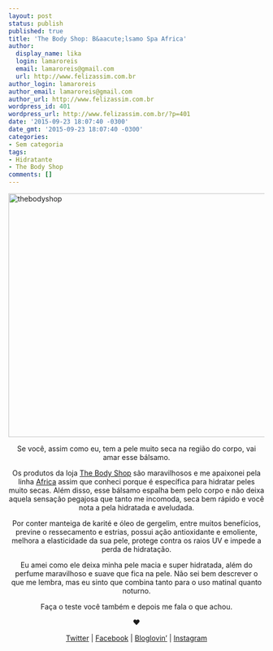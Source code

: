 ```yaml
---
layout: post
status: publish
published: true
title: 'The Body Shop: B&aacute;lsamo Spa Africa'
author:
  display_name: lika
  login: lamaroreis
  email: lamaroreis@gmail.com
  url: http://www.felizassim.com.br
author_login: lamaroreis
author_email: lamaroreis@gmail.com
author_url: http://www.felizassim.com.br
wordpress_id: 401
wordpress_url: http://www.felizassim.com.br/?p=401
date: '2015-09-23 18:07:40 -0300'
date_gmt: '2015-09-23 18:07:40 -0300'
categories:
- Sem categoria
tags:
- Hidratante
- The Body Shop
comments: []
---
```

<p><a href="http://52.88.2.168/wp-content/uploads/2015/09/FullSizeRender.jpg"><img class="aligncenter wp-image-402 size-large" src="http://52.88.2.168/wp-content/uploads/2015/09/FullSizeRender-1024x768.jpg" alt="thebodyshop" width="640" height="480" /></a></p>
<p style="text-align: center;">Se voc&ecirc;, assim como eu, tem a pele muito seca na regi&atilde;o do corpo, vai amar esse b&aacute;lsamo.</p></p>
<p style="text-align: center;">Os produtos da loja <a href="http://www.thebodyshop.com.br/">The Body Shop</a> s&atilde;o maravilhosos e me apaixonei pela linha <a href="http://www.thebodyshop.com.br/produto/balsamo-para-o-corpo-de-manteiga-de-karite-e-oleo-de-gergelim-spa-africa-92">Africa</a> assim que conheci porque &eacute; espec&iacute;fica para hidratar peles muito secas. Al&eacute;m disso, esse b&aacute;lsamo espalha bem pelo corpo e n&atilde;o deixa aquela sensa&ccedil;&atilde;o pegajosa que tanto me incomoda, seca bem r&aacute;pido e voc&ecirc; nota a pela hidratada e aveludada.</p></p>
<p style="text-align: center;">Por conter manteiga de karit&eacute; e &oacute;leo de gergelim, entre muitos benef&iacute;cios, previne o ressecamento e estrias, possui a&ccedil;&atilde;o antioxidante e emoliente, melhora a elasticidade da sua pele, protege contra os raios UV e impede a perda de hidrata&ccedil;&atilde;o.</p></p>
<p style="text-align: center;">Eu amei como ele deixa minha pele macia e super hidratada, al&eacute;m do perfume maravilhoso e suave que fica na pele. N&atilde;o sei bem descrever o que me lembra, mas eu sinto que combina tanto para o uso matinal quanto noturno.</p></p>
<p style="text-align: center;">Fa&ccedil;a o teste voc&ecirc; tamb&eacute;m e depois me fala o que achou.</p></p>
<p style="text-align: center;"><b>&hearts;</b></p></p>
<p style="text-align: center;"><a href="https://twitter.com/lettiicee">Twitter</a> | <a href="http://www.facebook.com/blogfelizassim">Facebook</a> | <a href="https://www.bloglovin.com/blogs/feliz-assim-14224049">Bloglovin&rsquo;</a> | <a href="http://instagram.com/lettiicee">Instagram</a></p></p>
